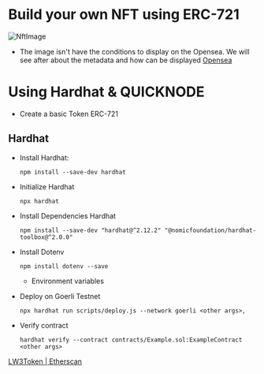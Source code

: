 # Build your own NFT using ERC-721

![NftImage](https://user-images.githubusercontent.com/57544272/201121621-a0fb27e0-104d-4a4d-ac31-f6b6bab5161e.png)
- The image isn't have the conditions to display on the Opensea. We will see after about the metadata and how can be displayed
[Opensea](https://testnets.opensea.io/assets/goerli/0x0755b47e70c7fcd556176d4d3882e2951773075e/1)

# Using Hardhat & QUICKNODE 

- Create a basic Token ERC-721

## Hardhat
- Install Hardhat:
    ```
    npm install --save-dev hardhat
    ````

- Initialize Hardhat
    ```
    npx hardhat
    ```
- Install Dependencies Hardhat
    ```
    npm install --save-dev "hardhat@^2.12.2" "@nomicfoundation/hardhat-toolbox@^2.0.0"
    ```

- Install Dotenv
    ```
    npm install dotenv --save
    ```
    - Environment variables

- Deploy on Goerli Testnet    
    ```
    npx hardhat run scripts/deploy.js --network goerli <other args>,
    ```
- Verify contract 
    ```
    hardhat verify --contract contracts/Example.sol:ExampleContract <other args>

    ```
[LW3Token | Etherscan](https://goerli.etherscan.io/address/0x0755b47E70C7fcd556176D4d3882E2951773075e#code)
